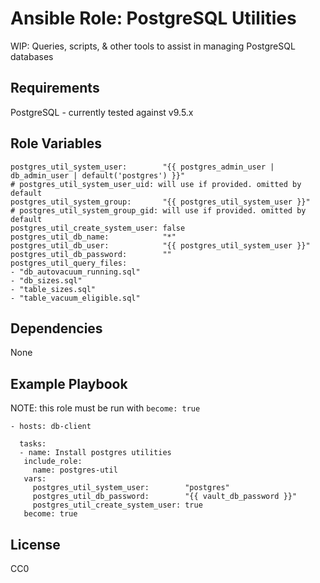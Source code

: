 Ansible Role: PostgreSQL Utilities
=========

WIP: Queries, scripts, & other tools to assist in managing PostgreSQL databases

Requirements
------------

PostgreSQL - currently tested against v9.5.x

Role Variables
--------------

    postgres_util_system_user:        "{{ postgres_admin_user | db_admin_user | default('postgres') }}"
    # postgres_util_system_user_uid: will use if provided. omitted by default
    postgres_util_system_group:       "{{ postgres_util_system_user }}"
    # postgres_util_system_group_gid: will use if provided. omitted by default
    postgres_util_create_system_user: false
    postgres_util_db_name:            "*"
    postgres_util_db_user:            "{{ postgres_util_system_user }}"
    postgres_util_db_password:        ""
    postgres_util_query_files:
    - "db_autovacuum_running.sql"
    - "db_sizes.sql"
    - "table_sizes.sql"
    - "table_vacuum_eligible.sql"

Dependencies
------------

None

Example Playbook
----------------
NOTE: this role must be run with `become: true`

    - hosts: db-client

      tasks:
      - name: Install postgres utilities
       include_role:
         name: postgres-util
       vars:
         postgres_util_system_user:        "postgres"
         postgres_util_db_password:        "{{ vault_db_password }}"
         postgres_util_create_system_user: true
       become: true

License
-------

CC0
